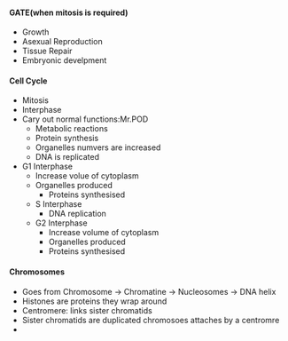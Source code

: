 #### GATE(when mitosis is required)
 - Growth
 - Asexual Reproduction
 - Tissue Repair
 - Embryonic develpment
#### Cell Cycle
 - Mitosis
 - Interphase
 - Cary out normal functions:Mr.POD
	 - Metabolic reactions
	 - Protein synthesis
	 - Organelles numvers are increased
	 - DNA is replicated
 - G1 Interphase
	 - Increase volue of cytoplasm
	 - Organelles produced
		 - Proteins synthesised
	 - S Interphase
		 - DNA replication
	 - G2 Interphase
		 - Increase volume of cytoplasm
		 - Organelles produced
		 - Proteins synthesised
#### Chromosomes
 - Goes from Chromosome -> Chromatine -> Nucleosomes ->  DNA helix
 - Histones are proteins they wrap around
 - Centromere: links sister chromatids
 - Sister chromatids are duplicated chromosoes attaches by a centromre
 - 

 
<!--stackedit_data:
eyJoaXN0b3J5IjpbMTQ3MDc0ODkxMywtMzQwMTUzNzY0LDEyMT
YyMTYwMzQsMzYwNjY0MjE5XX0=
-->